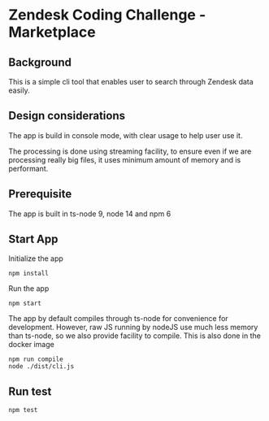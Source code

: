 # Zendesk Coding Challenge - Marketplace

## Background

This is a simple cli tool that enables user to search through Zendesk data easily.

## Design considerations

The app is build in console mode, with clear usage to help user use it.

The processing is done using streaming facility, to ensure even if we are processing really big files, it uses minimum amount of memory and is performant.

## Prerequisite

The app is built in ts-node 9, node 14 and npm 6

## Start App

Initialize the app
```
npm install
```

Run the app
```
npm start
```

The app by default compiles through ts-node for convenience for development. However, raw JS running by nodeJS use much less memory than ts-node, so we also provide facility to compile. This is also done in the docker image
```
npm run compile
node ./dist/cli.js
```

## Run test

```
npm test
```
